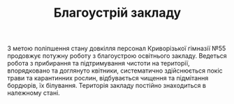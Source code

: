 ﻿---
title: Благоустрій закладу
---

З метою поліпшення стану довкілля персонал Криворізької гімназії №55 продовжує потужну роботу з благоустрою освітнього закладу. Ведеться робота з прибирання та підтримування чистоти на території, впорядковано та доглянуто квітники, систематично здійснюється покіс трави та карантинних рослин, відбувається чищення та підмітання бордюрів, їх білування. Територія закладу постійно знаходиться в належному стані.

<slideshow />
